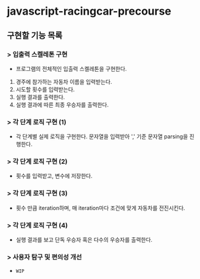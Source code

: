 # javascript-racingcar-precourse

## 구현할 기능 목록

### > 입출력 스켈레톤 구현

- 프로그램의 전체적인 입출력 스켈레톤을 구현한다.

1. 경주에 참가하는 자동차 이름을 입력받는다.
2. 시도할 횟수를 입력받는다.
3. 실행 결과를 출력한다.
4. 실행 결과에 따른 최종 우승자를 출력한다.

### > 각 단계 로직 구현 (1)

- 각 단계별 실제 로직을 구현한다.
  문자열을 입력받아 ',' 기준 문자열 parsing을 진행한다.

### > 각 단계 로직 구현 (2)

- 횟수를 입력받고, 변수에 저장한다.

### > 각 단계 로직 구현 (3)

- 횟수 만큼 iteration하며, 매 iteration마다 조건에 맞게 자동차를 전진시킨다.

### > 각 단계 로직 구현 (4)

- 실행 결과를 보고 단독 우승자 혹은 다수의 우승자를 출력한다.

### > 사용자 탐구 및 편의성 개선

- `WIP`
